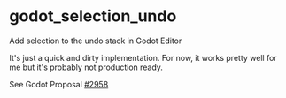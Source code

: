 # godot_selection_undo
Add selection to the undo stack in Godot Editor

It's just a quick and dirty implementation. For now, it works pretty well for me but it's probably not production ready.

See Godot Proposal [#2958](https://github.com/godotengine/godot-proposals/issues/2958)
